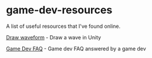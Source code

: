 # game-dev-resources
A list of useful resources that I've found online.

[Draw waveform](http://answers.unity3d.com/questions/222537/draw-waveform-in-game.html) - Draw a wave in Unity

[Game Dev FAQ](http://askagamedev.tumblr.com/post/150314247111/ask-a-game-devs-frequently-asked-questions) - Game dev FAQ answered by a game dev
